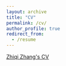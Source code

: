 ```yaml
---
layout: archive
title: "CV"
permalink: /cv/
author_profile: true
redirect_from:
  - /resume
---
```


[Zhiqi Zhang's CV](https://github.com/ZhiqiZhang1229/zhiqizhang/blob/master/files/ZhiqiZhang_CV_202303.pdf)



